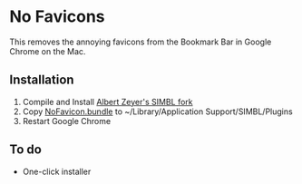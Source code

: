 No Favicons
===========
This removes the annoying favicons from the Bookmark Bar in Google Chrome on the Mac.

## Installation
1. Compile and Install [Albert Zeyer's SIMBL fork](https://github.com/albertz/simbl)
2. Copy [NoFavicon.bundle](https://github.com/downloads/michaelphines/NoFavicons/NoFavicons.bundle.zip) to ~/Library/Application Support/SIMBL/Plugins
3. Restart Google Chrome

## To do
* One-click installer